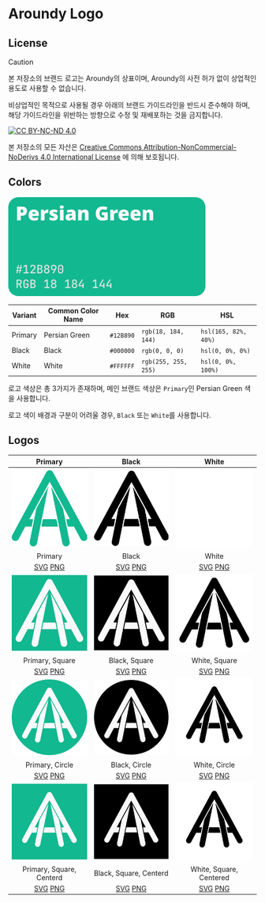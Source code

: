 # Aroundy Logo

## License

> [!CAUTION]
> 본 저장소의 브랜드 로고는 Aroundy의 상표이며, Aroundy의 사전 허가 없이 상업적인 용도로 사용할 수 없습니다.
>
> 비상업적인 목적으로 사용될 경우 아래의 브랜드 가이드라인을 반드시 준수해야 하며, 해당 가이드라인을 위반하는 방향으로 수정 및 재배포하는 것을 금지합니다.

[![CC BY-NC-ND 4.0][cc-by-nc-nd-image]][cc-by-nc-nd]

본 저장소의 모든 자산은 [Creative Commons Attribution-NonCommercial-NoDerivs 4.0 International License][cc-by-nc-nd] 에 의해 보호됩니다.

## Colors

<img src="./assets/pallet.png" width="400" />

| Variant | Common Color Name | Hex       | RGB                  | HSL                  |
| ------- | ----------------- | --------- | -------------------- | -------------------- |
| Primary | Persian Green     | `#12B890` | `rgb(18, 184, 144)`  | `hsl(165, 82%, 40%)` |
| Black   | Black             | `#000000` | `rgb(0, 0, 0)`       | `hsl(0, 0%, 0%)`     |
| White   | White             | `#FFFFFF` | `rgb(255, 255, 255)` | `hsl(0, 0%, 100%)`   |

로고 색상은 총 3가지가 존재하며, 메인 브랜드 색상은 `Primary`인 Persian Green 색을 사용합니다.

로고 색이 배경과 구분이 어려울 경우, `Black` 또는 `White`를 사용합니다.

## Logos

|                         Primary                          |                        Black                         |                        White                         |
| :------------------------------------------------------: | :--------------------------------------------------: | :--------------------------------------------------: |
|                ![](./assets/primary.svg)                 |               ![](./assets/black.svg)                |               ![](./assets/white.svg)                |
|                         Primary                          |                        Black                         |                        White                         |
|             [SVG][primary] [PNG][primary-p]              |             [SVG][black] [PNG][black-p]              |             [SVG][white] [PNG][white-p]              |
|             ![](./assets/primary-square.svg)             |            ![](./assets/black-square.svg)            |            ![](./assets/white-square.svg)            |
|                     Primary, Square                      |                    Black, Square                     |                    White, Square                     |
|      [SVG][primary-square] [PNG][primary-square-p]       |      [SVG][black-square] [PNG][black-square-p]       |      [SVG][white-square] [PNG][white-square-p]       |
|             ![](./assets/primary-circle.svg)             |            ![](./assets/black-circle.svg)            |            ![](./assets/white-circle.svg)            |
|                     Primary, Circle                      |                    Black, Circle                     |                    White, Circle                     |
|      [SVG][primary-circle] [PNG][primary-circle-p]       |      [SVG][black-circle] [PNG][black-circle-p]       |      [SVG][white-circle] [PNG][white-circle-p]       |
|        ![](./assets/primary-square-centered.svg)         |       ![](./assets/black-square-centered.svg)        |       ![](./assets/white-square-centered.svg)        |
|                 Primary, Square, Centerd                 |                Black, Square, Centerd                |               White, Square, Centered                |
| [SVG][primary-centered] [PNG][primary-square-centered-p] | [SVG][black-centered] [PNG][black-square-centered-p] | [SVG][white-centered] [PNG][white-square-centered-p] |

[cc-by-nc-nd]: http://creativecommons.org/licenses/by-nc-nd/4.0/
[cc-by-nc-nd-image]: https://licensebuttons.net/l/by-nc-nd/4.0/88x31.png
[primary]: ./assets/primary.svg
[primary-p]: ./assets/primary.png
[black]: ./assets/black.svg
[black-p]: ./assets/black.png
[white]: ./assets/white.svg
[white-p]: ./assets/white.png
[primary-square]: ./assets/primary-square.svg
[primary-square-p]: ./assets/primary-square.png
[black-square]: ./assets/black-square.svg
[black-square-p]: ./assets/black-square.png
[white-square]: ./assets/white-square.svg
[white-square-p]: ./assets/white-square.png
[primary-circle]: ./assets/primary-circle.svg
[primary-circle-p]: ./assets/primary-circle.png
[black-circle]: ./assets/black-circle.svg
[black-circle-p]: ./assets/black-circle.png
[white-circle]: ./assets/white-circle.svg
[white-circle-p]: ./assets/white-circle.png
[primary-centered]: ./assets/primary-square-centered.svg
[primary-square-centered-p]: ./assets/primary-square-centered.png
[black-centered]: ./assets/black-square-centered.svg
[black-square-centered-p]: ./assets/black-square-centered.png
[white-centered]: ./assets/white-square-centered.svg
[white-square-centered-p]: ./assets/white-square-centered.png
